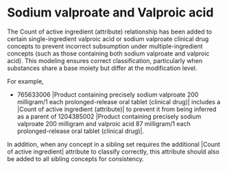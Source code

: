 # Sodium valproate and Valproic acid

The Count of active ingredient (attribute) relationship has been added to certain single-ingredient valproic acid or sodium valproate clinical drug concepts to prevent incorrect subsumption under multiple-ingredient concepts (such as those containing both sodium valproate and valproic acid). This modeling ensures correct classification, particularly when substances share a base moiety but differ at the modification level.

For example,

* 765633006 |Product containing precisely sodium valproate 200 milligram/1 each prolonged-release oral tablet (clinical drug)| includes a |Count of active ingredient (attribute)| to prevent it from being inferred as a parent of 1204385002 |Product containing precisely sodium valproate 200 milligram and valproic acid 87 milligram/1 each prolonged-release oral tablet (clinical drug)|.

In addition, when any concept in a sibling set requires the additional |Count of active ingredient| attribute to classify correctly, this attribute should also be added to all sibling concepts for consistency. 

